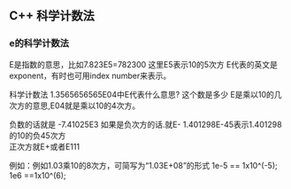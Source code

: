 ## C++ 科学计数法
### e的科学计数法
E是指数的意思，比如7.823E5=782300 这里E5表示10的5次方 
E代表的英文是exponent，有时也可用index number来表示。

科学计数法 1.3565656565E04中E代表什么意思? 这个数是多少
E是乘以10的几次方的意思,E04就是乘以10的4次方。


负数的话就是 
-7.41025E3
如果是负次方的话.就E-
1.401298E-45表示1.401298的10的负45次方   
正次方就E+或者E111


例如：例如1.03乘10的8次方，可简写为“1.03E+08”的形式
1e-5 == 1x10^(-5);
1e6 ==1x10^(6);
